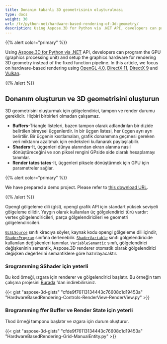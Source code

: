 ```yaml
---
title: Donanım tabanlı 3D geometrisinin oluşturulması
type: docs
weight: 30
url: /tr/python-net/hardware-based-rendering-of-3d-geometry/
description: Using Aspose.3D for Python via .NET API, developers can program the GPU (graphics processing unit) and setup the graphics hardware for rendering 3D geometry instead of the fixed function pipeline. 
---
```

{{% alert color="primary" %}}

Using [Aspose.3D for Python via .NET](https://products.aspose.com/3d/python-net/) API, developers can program the GPU (graphics processing unit) and setup the graphics hardware for rendering 3D geometry instead of the fixed function pipeline. In this article, we focus on hardware-based rendering using [OpenGL 4.0](https://www.opengl.org/sdk/docs/man/html/glEnable.xhtml), [DirectX 11](https://msdn.microsoft.com/en-us/library/windows/desktop/hh404489\(v=vs.85\).aspx), [DirectX 9](https://msdn.microsoft.com/en-us/library/windows/desktop/bb147327\(v=vs.85\).aspx) and [Vulkan](https://www.khronos.org/registry/vulkan/specs/1.0/xhtml/vkspec.html#VkPipelineRasterizationStateCreateInfo).

{{% /alert %}}
##  **Donanım oluşturun ve 3D geometrisini oluşturun**
3D geometrisini oluşturmak için gölgelendirici, tampon ve render durumu gereklidir. Hiçbiri birbirleri olmadan çalışamaz.

- **Buffers**-Triangle listeleri, bazen tampon olarak adlandırılan bir dizide belirtilen bireysel üçgenlerdir. In bir üçgen listesi, her üçgen ayrı ayrı belirtilir. Bir üçgenin kısıtlamaları, grafik donanımına geçmesi gereken veri miktarını azaltmak için endeksleri kullanarak paylaşılabilir.
- **Shaders**-It, üçgenleri dünya alanından ekran alanına nasıl dönüştüreceğini ve son piksel rengini GPside side olarak hesaplamayı tanımlar.
- **Render tates tates**-It, üçgenleri piksele dönüştürmek için GPU için parametreler sağlar.

{{% alert color="primary" %}}

We have prepared a demo project. Please refer to [this download URL](https://github.com/aspose-3d/Aspose.3D-for-.NET/tree/master/HardwareBasedRendering).

{{% /alert %}}

Opengl gölgeleme dili (glsl), opengl grafik API için standart yüksek seviyeli gölgeleme dilidir. Yaygın olarak kullanılan üç gölgelendirici türü vardır: vertex gölgelendiricileri, parça gölgelendiricileri ve geometri gölgelendiricileri.

[`GLSLSource`](https://reference.aspose.com/3d/net/aspose.threed.render/glslsource) sınıfı kiracıya söyler, kaynak kodu opengl gölgeleme dili içindir, [`ShaderProgram`](https://reference.aspose.com/3d/net/aspose.threed.render/shaderprogram) sınıfına derlenebilir. [`ShaderVariable`](https://reference.aspose.com/3d/net/aspose.threed.render/shadervariable) sınıfı gölgelendiricide kullanılan değişkenleri tanımlar. `VariableSemantic` sınıfı, gölgelendirici değişkeninin semantik, Aspose.3D renderer otomatik olarak gölgelendirici değişken değerlerini semantiklere göre hazırlayacaktır.
###  **Srogramming SShader için yeterli**
Bu kod örneği, ızgara için renderer ve gölgelendirici başlatır. Bu örneğin tam çalışma projesini [Burada](https://github.com/aspose-3d/Aspose.3D-for-.NET/tree/master/HardwareBasedRendering) 'dan indirebilirsiniz.

{{< gist "aspose-3d-gists" "cfde9f76113134443c76608c1d19453a" "HardwareBasedRendering-Controls-RenderView-RenderView.py" >}}
###  **Brogramming ffer Buffer ve Render State için yeterli**
Tkod örneği tamponu başlatır ve ızgara için durum oluşturur.

{{< gist "aspose-3d-gists" "cfde9f76113134443c76608c1d19453a" "HardwareBasedRendering-Grid-ManualEntity.py" >}}
